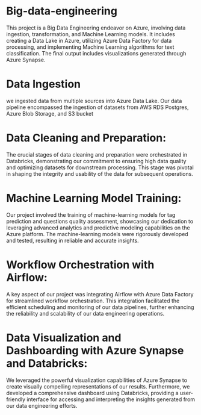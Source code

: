 # Big-data-engineering
This project is a Big Data Engineering endeavor on Azure, involving data ingestion, transformation, and Machine Learning models. It includes creating a Data Lake in Azure, utilizing Azure Data Factory for data processing, and implementing Machine Learning algorithms for text classification. The final output includes visualizations generated through Azure Synapse. 

# Data Ingestion 
we  ingested data from multiple sources into Azure Data Lake. Our data pipeline encompassed the ingestion of datasets from AWS RDS Postgres, Azure Blob Storage, and S3 bucket

# Data Cleaning and Preparation:
The crucial stages of data cleaning and preparation were orchestrated in Databricks, demonstrating our commitment to ensuring high data quality and optimizing datasets for downstream processing. This stage was pivotal in shaping the integrity and usability of the data for subsequent operations.

# Machine Learning Model Training:
Our project involved the training of machine-learning models for tag prediction and questions quality assessment, showcasing our dedication to leveraging advanced analytics and predictive modeling capabilities on the Azure platform. The machine-learning models were rigorously developed and tested, resulting in reliable and accurate insights.

# Workflow Orchestration with Airflow:
A key aspect of our project was integrating Airflow with Azure Data Factory for streamlined workflow orchestration. This integration facilitated the efficient scheduling and monitoring of our data pipelines, further enhancing the reliability and scalability of our data engineering operations.

# Data Visualization and Dashboarding with Azure Synapse and Databricks:
We leveraged the powerful visualization capabilities of Azure Synapse to create visually compelling representations of our results. Furthermore, we developed a comprehensive dashboard using Databricks, providing a user-friendly interface for accessing and interpreting the insights generated from our data engineering efforts.


